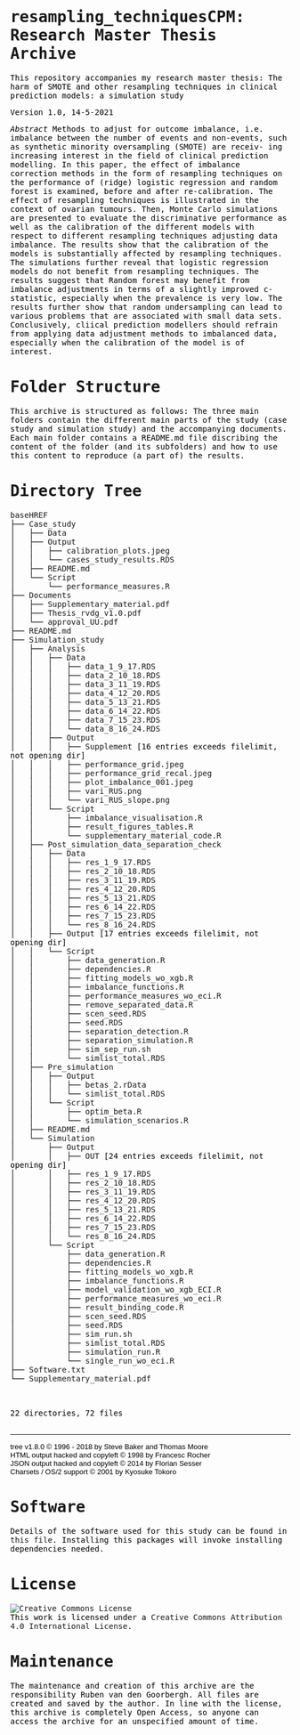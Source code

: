 # resampling_techniquesCPM: Research Master Thesis Archive

This repository accompanies my research master thesis:
The harm of SMOTE and other resampling techniques in clinical prediction models: a simulation study

Version 1.0, 14-5-2021

*Abstract* 
Methods to adjust for outcome imbalance, i.e. imbalance between the number of events and non-events, such as synthetic minority oversampling (SMOTE) are receiv- ing increasing interest in the field of clinical prediction modelling. In this paper, the effect of imbalance correction methods in the form of resampling techniques on the performance of (ridge) logistic regression and random forest is examined, before and after re-calibration. The effect of resampling techniques is illustrated in the context of ovarian tumours. Then, Monte Carlo simulations are presented to evaluate the discriminative performance as well as the calibration of the different models with respect to different resampling techniques adjusting data imbalance. The results show that the calibration of the models is substantially affected by resampling techniques. The simulations further reveal that logistic regression models do not benefit from resampling techniques. The results suggest that Random forest may benefit from imbalance adjustments in terms of a slightly improved c-statistic, especially when the prevalence is very low. The results further show that random undersampling can lead to various problems that are associated with small data sets. Conclusively, cliical prediction modellers should refrain from applying data adjustment methods to imbalanced data, especially when the calibration of the model is of interest.

# Folder Structure
This archive is structured as follows: The three main folders contain the different main parts of the study (case study and simulation study) and the accompanying documents. Each main folder contains a README.md file discribing the content of the folder (and its subfolders) and how to use this content to reproduce (a part of) the results. 

<!DOCTYPE html>
<html>
<head>
 <meta http-equiv="Content-Type" content="text/html; charset=UTF-8">
 <meta name="Author" content="Made by 'tree'">
 <meta name="GENERATOR" content="$Version: $ tree v1.8.0 (c) 1996 - 2018 by Steve Baker, Thomas Moore, Francesc Rocher, Florian Sesser, Kyosuke Tokoro $">
 <title>Directory Tree</title>
 <style type="text/css">
  <!-- 
  BODY { font-family : ariel, monospace, sans-serif; }
  P { font-weight: normal; font-family : ariel, monospace, sans-serif; color: black; background-color: transparent;}
  B { font-weight: normal; color: black; background-color: transparent;}
  A:visited { font-weight : normal; text-decoration : none; background-color : transparent; margin : 0px 0px 0px 0px; padding : 0px 0px 0px 0px; display: inline; }
  A:link    { font-weight : normal; text-decoration : none; margin : 0px 0px 0px 0px; padding : 0px 0px 0px 0px; display: inline; }
  A:hover   { color : #000000; font-weight : normal; text-decoration : underline; background-color : yellow; margin : 0px 0px 0px 0px; padding : 0px 0px 0px 0px; display: inline; }
  A:active  { color : #000000; font-weight: normal; background-color : transparent; margin : 0px 0px 0px 0px; padding : 0px 0px 0px 0px; display: inline; }
  .VERSION { font-size: small; font-family : arial, sans-serif; }
  .NORM  { color: black;  background-color: transparent;}
  .FIFO  { color: purple; background-color: transparent;}
  .CHAR  { color: yellow; background-color: transparent;}
  .DIR   { color: blue;   background-color: transparent;}
  .BLOCK { color: yellow; background-color: transparent;}
  .LINK  { color: aqua;   background-color: transparent;}
  .SOCK  { color: fuchsia;background-color: transparent;}
  .EXEC  { color: green;  background-color: transparent;}
  -->
 </style>
</head>
<body>
	<h1>Directory Tree</h1><p>
	<a href="baseHREF">baseHREF</a><br>
	├── <a href="baseHREF/Case_study/">Case_study</a><br>
	│   ├── <a href="baseHREF/Case_study/Data/">Data</a><br>
	│   ├── <a href="baseHREF/Case_study/Output/">Output</a><br>
	│   │   ├── <a href="baseHREF/Case_study/Output/calibration_plots.jpeg">calibration_plots.jpeg</a><br>
	│   │   └── <a href="baseHREF/Case_study/Output/cases_study_results.RDS">cases_study_results.RDS</a><br>
	│   ├── <a href="baseHREF/Case_study/README.md">README.md</a><br>
	│   └── <a href="baseHREF/Case_study/Script/">Script</a><br>
	│   &nbsp;&nbsp;&nbsp; └── <a href="baseHREF/Case_study/Script/performance_measures.R">performance_measures.R</a><br>
	├── <a href="baseHREF/Documents/">Documents</a><br>
	│   ├── <a href="baseHREF/Documents/Supplementary_material.pdf">Supplementary_material.pdf</a><br>
	│   ├── <a href="baseHREF/Documents/Thesis_rvdg_v1.0.pdf">Thesis_rvdg_v1.0.pdf</a><br>
	│   └── <a href="baseHREF/Documents/approval_UU.pdf">approval_UU.pdf</a><br>
	├── <a href="baseHREF/README.md">README.md</a><br>
	├── <a href="baseHREF/Simulation_study/">Simulation_study</a><br>
	│   ├── <a href="baseHREF/Simulation_study/Analysis/">Analysis</a><br>
	│   │   ├── <a href="baseHREF/Simulation_study/Analysis/Data/">Data</a><br>
	│   │   │   ├── <a href="baseHREF/Simulation_study/Analysis/Data/data_1_9_17.RDS">data_1_9_17.RDS</a><br>
	│   │   │   ├── <a href="baseHREF/Simulation_study/Analysis/Data/data_2_10_18.RDS">data_2_10_18.RDS</a><br>
	│   │   │   ├── <a href="baseHREF/Simulation_study/Analysis/Data/data_3_11_19.RDS">data_3_11_19.RDS</a><br>
	│   │   │   ├── <a href="baseHREF/Simulation_study/Analysis/Data/data_4_12_20.RDS">data_4_12_20.RDS</a><br>
	│   │   │   ├── <a href="baseHREF/Simulation_study/Analysis/Data/data_5_13_21.RDS">data_5_13_21.RDS</a><br>
	│   │   │   ├── <a href="baseHREF/Simulation_study/Analysis/Data/data_6_14_22.RDS">data_6_14_22.RDS</a><br>
	│   │   │   ├── <a href="baseHREF/Simulation_study/Analysis/Data/data_7_15_23.RDS">data_7_15_23.RDS</a><br>
	│   │   │   └── <a href="baseHREF/Simulation_study/Analysis/Data/data_8_16_24.RDS">data_8_16_24.RDS</a><br>
	│   │   ├── <a href="baseHREF/Simulation_study/Analysis/Output/">Output</a><br>
	│   │   │   ├── <a href="baseHREF/Simulation_study/Analysis/Output/Supplement/">Supplement</a> [16 entries exceeds filelimit, not opening dir]<br>
	│   │   │   ├── <a href="baseHREF/Simulation_study/Analysis/Output/performance_grid.jpeg">performance_grid.jpeg</a><br>
	│   │   │   ├── <a href="baseHREF/Simulation_study/Analysis/Output/performance_grid_recal.jpeg">performance_grid_recal.jpeg</a><br>
	│   │   │   ├── <a href="baseHREF/Simulation_study/Analysis/Output/plot_imbalance_001.jpeg">plot_imbalance_001.jpeg</a><br>
	│   │   │   ├── <a href="baseHREF/Simulation_study/Analysis/Output/vari_RUS.png">vari_RUS.png</a><br>
	│   │   │   └── <a href="baseHREF/Simulation_study/Analysis/Output/vari_RUS_slope.png">vari_RUS_slope.png</a><br>
	│   │   └── <a href="baseHREF/Simulation_study/Analysis/Script/">Script</a><br>
	│   │   &nbsp;&nbsp;&nbsp; ├── <a href="baseHREF/Simulation_study/Analysis/Script/imbalance_visualisation.R">imbalance_visualisation.R</a><br>
	│   │   &nbsp;&nbsp;&nbsp; ├── <a href="baseHREF/Simulation_study/Analysis/Script/result_figures_tables.R">result_figures_tables.R</a><br>
	│   │   &nbsp;&nbsp;&nbsp; └── <a href="baseHREF/Simulation_study/Analysis/Script/supplementary_material_code.R">supplementary_material_code.R</a><br>
	│   ├── <a href="baseHREF/Simulation_study/Post_simulation_data_separation_check/">Post_simulation_data_separation_check</a><br>
	│   │   ├── <a href="baseHREF/Simulation_study/Post_simulation_data_separation_check/Data/">Data</a><br>
	│   │   │   ├── <a href="baseHREF/Simulation_study/Post_simulation_data_separation_check/Data/res_1_9_17.RDS">res_1_9_17.RDS</a><br>
	│   │   │   ├── <a href="baseHREF/Simulation_study/Post_simulation_data_separation_check/Data/res_2_10_18.RDS">res_2_10_18.RDS</a><br>
	│   │   │   ├── <a href="baseHREF/Simulation_study/Post_simulation_data_separation_check/Data/res_3_11_19.RDS">res_3_11_19.RDS</a><br>
	│   │   │   ├── <a href="baseHREF/Simulation_study/Post_simulation_data_separation_check/Data/res_4_12_20.RDS">res_4_12_20.RDS</a><br>
	│   │   │   ├── <a href="baseHREF/Simulation_study/Post_simulation_data_separation_check/Data/res_5_13_21.RDS">res_5_13_21.RDS</a><br>
	│   │   │   ├── <a href="baseHREF/Simulation_study/Post_simulation_data_separation_check/Data/res_6_14_22.RDS">res_6_14_22.RDS</a><br>
	│   │   │   ├── <a href="baseHREF/Simulation_study/Post_simulation_data_separation_check/Data/res_7_15_23.RDS">res_7_15_23.RDS</a><br>
	│   │   │   └── <a href="baseHREF/Simulation_study/Post_simulation_data_separation_check/Data/res_8_16_24.RDS">res_8_16_24.RDS</a><br>
	│   │   ├── <a href="baseHREF/Simulation_study/Post_simulation_data_separation_check/Output/">Output</a> [17 entries exceeds filelimit, not opening dir]<br>
	│   │   └── <a href="baseHREF/Simulation_study/Post_simulation_data_separation_check/Script/">Script</a><br>
	│   │   &nbsp;&nbsp;&nbsp; ├── <a href="baseHREF/Simulation_study/Post_simulation_data_separation_check/Script/data_generation.R">data_generation.R</a><br>
	│   │   &nbsp;&nbsp;&nbsp; ├── <a href="baseHREF/Simulation_study/Post_simulation_data_separation_check/Script/dependencies.R">dependencies.R</a><br>
	│   │   &nbsp;&nbsp;&nbsp; ├── <a href="baseHREF/Simulation_study/Post_simulation_data_separation_check/Script/fitting_models_wo_xgb.R">fitting_models_wo_xgb.R</a><br>
	│   │   &nbsp;&nbsp;&nbsp; ├── <a href="baseHREF/Simulation_study/Post_simulation_data_separation_check/Script/imbalance_functions.R">imbalance_functions.R</a><br>
	│   │   &nbsp;&nbsp;&nbsp; ├── <a href="baseHREF/Simulation_study/Post_simulation_data_separation_check/Script/performance_measures_wo_eci.R">performance_measures_wo_eci.R</a><br>
	│   │   &nbsp;&nbsp;&nbsp; ├── <a href="baseHREF/Simulation_study/Post_simulation_data_separation_check/Script/remove_separated_data.R">remove_separated_data.R</a><br>
	│   │   &nbsp;&nbsp;&nbsp; ├── <a href="baseHREF/Simulation_study/Post_simulation_data_separation_check/Script/scen_seed.RDS">scen_seed.RDS</a><br>
	│   │   &nbsp;&nbsp;&nbsp; ├── <a href="baseHREF/Simulation_study/Post_simulation_data_separation_check/Script/seed.RDS">seed.RDS</a><br>
	│   │   &nbsp;&nbsp;&nbsp; ├── <a href="baseHREF/Simulation_study/Post_simulation_data_separation_check/Script/separation_detection.R">separation_detection.R</a><br>
	│   │   &nbsp;&nbsp;&nbsp; ├── <a href="baseHREF/Simulation_study/Post_simulation_data_separation_check/Script/separation_simulation.R">separation_simulation.R</a><br>
	│   │   &nbsp;&nbsp;&nbsp; ├── <a href="baseHREF/Simulation_study/Post_simulation_data_separation_check/Script/sim_sep_run.sh">sim_sep_run.sh</a><br>
	│   │   &nbsp;&nbsp;&nbsp; └── <a href="baseHREF/Simulation_study/Post_simulation_data_separation_check/Script/simlist_total.RDS">simlist_total.RDS</a><br>
	│   ├── <a href="baseHREF/Simulation_study/Pre_simulation/">Pre_simulation</a><br>
	│   │   ├── <a href="baseHREF/Simulation_study/Pre_simulation/Output/">Output</a><br>
	│   │   │   ├── <a href="baseHREF/Simulation_study/Pre_simulation/Output/betas_2.rData">betas_2.rData</a><br>
	│   │   │   └── <a href="baseHREF/Simulation_study/Pre_simulation/Output/simlist_total.RDS">simlist_total.RDS</a><br>
	│   │   └── <a href="baseHREF/Simulation_study/Pre_simulation/Script/">Script</a><br>
	│   │   &nbsp;&nbsp;&nbsp; ├── <a href="baseHREF/Simulation_study/Pre_simulation/Script/optim_beta.R">optim_beta.R</a><br>
	│   │   &nbsp;&nbsp;&nbsp; └── <a href="baseHREF/Simulation_study/Pre_simulation/Script/simulation_scenarios.R">simulation_scenarios.R</a><br>
	│   ├── <a href="baseHREF/Simulation_study/README.md">README.md</a><br>
	│   └── <a href="baseHREF/Simulation_study/Simulation/">Simulation</a><br>
	│   &nbsp;&nbsp;&nbsp; ├── <a href="baseHREF/Simulation_study/Simulation/Output/">Output</a><br>
	│   &nbsp;&nbsp;&nbsp; │   ├── <a href="baseHREF/Simulation_study/Simulation/Output/OUT/">OUT</a> [24 entries exceeds filelimit, not opening dir]<br>
	│   &nbsp;&nbsp;&nbsp; │   ├── <a href="baseHREF/Simulation_study/Simulation/Output/res_1_9_17.RDS">res_1_9_17.RDS</a><br>
	│   &nbsp;&nbsp;&nbsp; │   ├── <a href="baseHREF/Simulation_study/Simulation/Output/res_2_10_18.RDS">res_2_10_18.RDS</a><br>
	│   &nbsp;&nbsp;&nbsp; │   ├── <a href="baseHREF/Simulation_study/Simulation/Output/res_3_11_19.RDS">res_3_11_19.RDS</a><br>
	│   &nbsp;&nbsp;&nbsp; │   ├── <a href="baseHREF/Simulation_study/Simulation/Output/res_4_12_20.RDS">res_4_12_20.RDS</a><br>
	│   &nbsp;&nbsp;&nbsp; │   ├── <a href="baseHREF/Simulation_study/Simulation/Output/res_5_13_21.RDS">res_5_13_21.RDS</a><br>
	│   &nbsp;&nbsp;&nbsp; │   ├── <a href="baseHREF/Simulation_study/Simulation/Output/res_6_14_22.RDS">res_6_14_22.RDS</a><br>
	│   &nbsp;&nbsp;&nbsp; │   ├── <a href="baseHREF/Simulation_study/Simulation/Output/res_7_15_23.RDS">res_7_15_23.RDS</a><br>
	│   &nbsp;&nbsp;&nbsp; │   └── <a href="baseHREF/Simulation_study/Simulation/Output/res_8_16_24.RDS">res_8_16_24.RDS</a><br>
	│   &nbsp;&nbsp;&nbsp; └── <a href="baseHREF/Simulation_study/Simulation/Script/">Script</a><br>
	│   &nbsp;&nbsp;&nbsp; &nbsp;&nbsp;&nbsp; ├── <a href="baseHREF/Simulation_study/Simulation/Script/data_generation.R">data_generation.R</a><br>
	│   &nbsp;&nbsp;&nbsp; &nbsp;&nbsp;&nbsp; ├── <a href="baseHREF/Simulation_study/Simulation/Script/dependencies.R">dependencies.R</a><br>
	│   &nbsp;&nbsp;&nbsp; &nbsp;&nbsp;&nbsp; ├── <a href="baseHREF/Simulation_study/Simulation/Script/fitting_models_wo_xgb.R">fitting_models_wo_xgb.R</a><br>
	│   &nbsp;&nbsp;&nbsp; &nbsp;&nbsp;&nbsp; ├── <a href="baseHREF/Simulation_study/Simulation/Script/imbalance_functions.R">imbalance_functions.R</a><br>
	│   &nbsp;&nbsp;&nbsp; &nbsp;&nbsp;&nbsp; ├── <a href="baseHREF/Simulation_study/Simulation/Script/model_validation_wo_xgb_ECI.R">model_validation_wo_xgb_ECI.R</a><br>
	│   &nbsp;&nbsp;&nbsp; &nbsp;&nbsp;&nbsp; ├── <a href="baseHREF/Simulation_study/Simulation/Script/performance_measures_wo_eci.R">performance_measures_wo_eci.R</a><br>
	│   &nbsp;&nbsp;&nbsp; &nbsp;&nbsp;&nbsp; ├── <a href="baseHREF/Simulation_study/Simulation/Script/result_binding_code.R">result_binding_code.R</a><br>
	│   &nbsp;&nbsp;&nbsp; &nbsp;&nbsp;&nbsp; ├── <a href="baseHREF/Simulation_study/Simulation/Script/scen_seed.RDS">scen_seed.RDS</a><br>
	│   &nbsp;&nbsp;&nbsp; &nbsp;&nbsp;&nbsp; ├── <a href="baseHREF/Simulation_study/Simulation/Script/seed.RDS">seed.RDS</a><br>
	│   &nbsp;&nbsp;&nbsp; &nbsp;&nbsp;&nbsp; ├── <a href="baseHREF/Simulation_study/Simulation/Script/sim_run.sh">sim_run.sh</a><br>
	│   &nbsp;&nbsp;&nbsp; &nbsp;&nbsp;&nbsp; ├── <a href="baseHREF/Simulation_study/Simulation/Script/simlist_total.RDS">simlist_total.RDS</a><br>
	│   &nbsp;&nbsp;&nbsp; &nbsp;&nbsp;&nbsp; ├── <a href="baseHREF/Simulation_study/Simulation/Script/simulation_run.R">simulation_run.R</a><br>
	│   &nbsp;&nbsp;&nbsp; &nbsp;&nbsp;&nbsp; └── <a href="baseHREF/Simulation_study/Simulation/Script/single_run_wo_eci.R">single_run_wo_eci.R</a><br>
	├── <a href="baseHREF/Software.txt">Software.txt</a><br>
	└── <a href="baseHREF/Supplementary_material.pdf">Supplementary_material.pdf</a><br>
	<br><br>
	</p>
	<p>

22 directories, 72 files
	<br><br>
	</p>
	<hr>
	<p class="VERSION">
		 tree v1.8.0 © 1996 - 2018 by Steve Baker and Thomas Moore <br>
		 HTML output hacked and copyleft © 1998 by Francesc Rocher <br>
		 JSON output hacked and copyleft © 2014 by Florian Sesser <br>
		 Charsets / OS/2 support © 2001 by Kyosuke Tokoro
	</p>
</body>
</html>


# Software
Details of the software used for this study can be found in [this file](Software.txt). Installing this packages will invoke installing dependencies needed.


# License 

<a rel="license" href="http://creativecommons.org/licenses/by/4.0/"><img alt="Creative Commons License" style="border-width:0" src="https://i.creativecommons.org/l/by/4.0/88x31.png" /></a><br />This work is licensed under a <a rel="license" href="http://creativecommons.org/licenses/by/4.0/">Creative Commons Attribution 4.0 International License</a>.



# Maintenance
The maintenance and creation of this archive are the responsibility Ruben van den Goorbergh. All files are created and saved by the author. In line with the license, this archive is completely Open Access, so anyone can access the archive for an unspecified amount of time.

